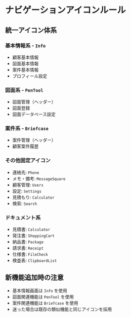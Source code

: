 # ナビゲーションアイコンルール

## 統一アイコン体系

### 基本情報系 - `Info`

- 顧客基本情報
- 図面基本情報
- 案件基本情報
- プロフィール設定

### 図面系 - `PenTool`

- 図面管理（ヘッダー）
- 図面登録
- 図面データベース設定

### 案件系 - `Briefcase`

- 案件管理（ヘッダー）
- 顧客案件履歴

### その他固定アイコン

- 連絡先: `Phone`
- メモ・備考: `MessageSquare`
- 顧客管理: `Users`
- 設定: `Settings`
- 見積もり: `Calculator`
- 検索: `Search`

### ドキュメント系

- 見積書: `Calculator`
- 発注書: `ShoppingCart`
- 納品書: `Package`
- 請求書: `Receipt`
- 仕様書: `FileCheck`
- 検査表: `ClipboardList`

## 新機能追加時の注意

- 基本情報画面は `Info` を使用
- 図面関連機能は `PenTool` を使用
- 案件関連機能は `Briefcase` を使用
- 迷った場合は既存の類似機能と同じアイコンを採用
